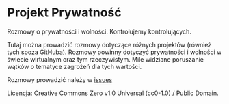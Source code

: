 # Projekt Prywatność
Rozmowy o prywatności i wolności. Kontrolujemy kontrolujących.

Tutaj można prowadzić rozmowy dotyczące różnych projektów (również tych spoza GitHuba). Rozmowy powinny dotyczyć prywatności i wolności w świecie wirtualnym oraz tym rzeczywistym. Mile widziane poruszanie wątków o tematyce zagrożeń dla tych wartości.

Rozmowy prowadzić należy w [issues](https://github.com/SeraMoon/ProjektPrywatnosc/issues)

Licencja: Creative Commons Zero v1.0 Universal (cc0-1.0) / Public Domain. 
